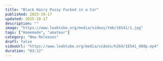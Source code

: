 ```yaml
---
title: "Black Hairy Pussy Fucked in a Car"
published: 2025-10-17
updated: 2025-10-17
description: ""
image: "https://www.leaktube.org/media/videos/tmb/16541/1.jpg"
tags: ["Homemade", "amateur"]
category: "New Releases"
draft: false
videoUrl: "https://www.leaktube.org/media/videos/h264/16541_480p.mp4"
duration: "03:12"
---
```


